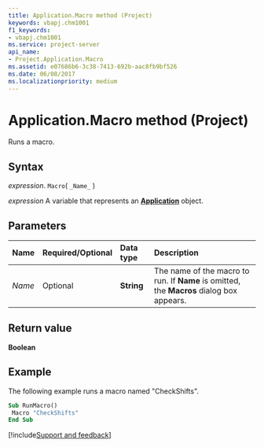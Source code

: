 ```yaml
---
title: Application.Macro method (Project)
keywords: vbapj.chm1001
f1_keywords:
- vbapj.chm1001
ms.service: project-server
api_name:
- Project.Application.Macro
ms.assetid: e07686b6-3c38-7413-692b-aac8fb9bf526
ms.date: 06/08/2017
ms.localizationpriority: medium
---
```



# Application.Macro method (Project)

Runs a macro.


## Syntax

_expression_. `Macro`( `_Name_` )

_expression_ A variable that represents an **[Application](Project.Application.md)** object.


## Parameters



|Name|Required/Optional|Data type|Description|
|:-----|:-----|:-----|:-----|
| _Name_|Optional|**String**|The name of the macro to run. If **Name** is omitted, the **Macros** dialog box appears.|

## Return value

 **Boolean**


## Example

The following example runs a macro named "CheckShifts".


```vb
Sub RunMacro() 
 Macro "CheckShifts" 
End Sub
```

[!include[Support and feedback](~/includes/feedback-boilerplate.md)]